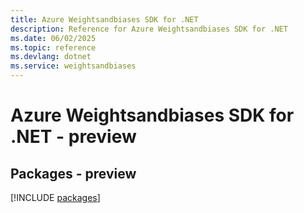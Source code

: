 ```yaml
---
title: Azure Weightsandbiases SDK for .NET
description: Reference for Azure Weightsandbiases SDK for .NET
ms.date: 06/02/2025
ms.topic: reference
ms.devlang: dotnet
ms.service: weightsandbiases
---
```

# Azure Weightsandbiases SDK for .NET - preview
## Packages - preview
[!INCLUDE [packages](weightsandbiases-index.md)]